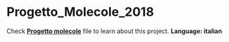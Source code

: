 <h1>Progetto_Molecole_2018</h1>
<p>Check <a href="https://github.com/ConvoluteHumanBot/Progetto_Molecole_2018/blob/master/Progetto201811-Molecole.pdf"><strong>Progetto molecole</strong></a> file to learn about this project. <strong>Language: italian </strong></p>
